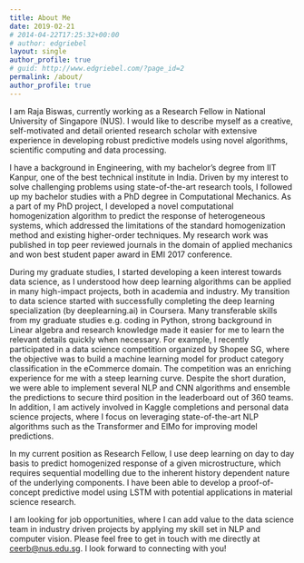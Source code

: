 ```yaml
---
title: About Me
date: 2019-02-21
# 2014-04-22T17:25:32+00:00
# author: edgriebel
layout: single
author_profile: true
# guid: http://www.edgriebel.com/?page_id=2
permalink: /about/
author_profile: true
---
```


I am Raja Biswas, currently working as a Research Fellow in National University of Singapore (NUS).  I would like to describe myself as a creative, self-motivated and detail oriented research scholar with extensive experience in developing robust predictive models using novel algorithms, scientific computing and data processing.


I have a background in Engineering, with my bachelor’s degree from IIT Kanpur, one of the best technical institute in India. Driven by my interest to solve challenging problems using state-of-the-art research tools, I followed up my bachelor studies with a PhD degree in Computational Mechanics. As a part of my PhD project, I developed a novel computational homogenization algorithm to predict the response of heterogeneous systems, which addressed the limitations of the standard homogenization method and existing higher-order techniques. My research work was published in top peer reviewed journals in the domain of applied mechanics and won best student paper award in EMI 2017 conference.


During my graduate studies, I started developing a keen interest towards data science, as I understood how deep learning algorithms can be applied in many high-impact projects, both in academia and industry. My transition to data science started with successfully completing the deep learning specialization (by deeplearning.ai) in Coursera. Many transferable skills from my graduate studies e.g. coding in Python, strong background in Linear algebra and research knowledge made it easier for me to learn the relevant details quickly when necessary. For example, I recently participated in a data science competition organized by Shopee SG, where the objective was to build a machine learning model for product category classification in the eCommerce domain. The competition was an enriching experience for me with a steep learning curve. Despite the short duration, we were able to implement several NLP and CNN algorithms and ensemble the predictions to secure third position in the leaderboard out of 360 teams. In addition, I am actively involved in Kaggle completions and personal data science projects, where I focus on leveraging state-of-the-art NLP algorithms such as the Transformer and ElMo for improving model predictions.


In my current position as Research Fellow, I use deep learning on day to day basis to predict homogenized response of a given microstructure, which requires sequential modelling due to the inherent history dependent nature of the underlying components. I have been able to develop a proof-of-concept predictive model using LSTM with potential applications in material science research.


I am looking for job opportunities, where I can add value to the data science team in industry driven projects by applying my skill set in NLP and computer vision. Please feel free to get in touch with me directly at ceerb@nus.edu.sg. I look forward to connecting with you!

